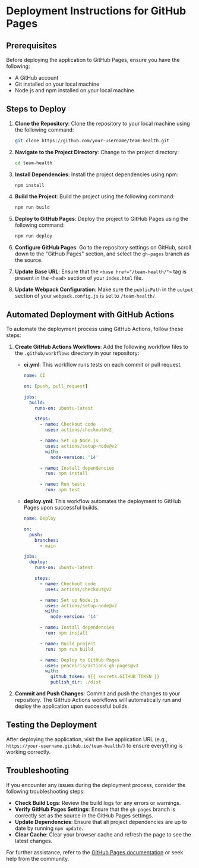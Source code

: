 # Deployment Instructions for GitHub Pages

## Prerequisites

Before deploying the application to GitHub Pages, ensure you have the following:

- A GitHub account
- Git installed on your local machine
- Node.js and npm installed on your local machine

## Steps to Deploy

1. **Clone the Repository**: Clone the repository to your local machine using the following command:
   ```bash
   git clone https://github.com/your-username/team-health.git
   ```

2. **Navigate to the Project Directory**: Change to the project directory:
   ```bash
   cd team-health
   ```

3. **Install Dependencies**: Install the project dependencies using npm:
   ```bash
   npm install
   ```

4. **Build the Project**: Build the project using the following command:
   ```bash
   npm run build
   ```

5. **Deploy to GitHub Pages**: Deploy the project to GitHub Pages using the following command:
   ```bash
   npm run deploy
   ```

6. **Configure GitHub Pages**: Go to the repository settings on GitHub, scroll down to the "GitHub Pages" section, and select the `gh-pages` branch as the source.

7. **Update Base URL**: Ensure that the `<base href="/team-health/">` tag is present in the `<head>` section of your `index.html` file.

8. **Update Webpack Configuration**: Make sure the `publicPath` in the `output` section of your `webpack.config.js` is set to `/team-health/`.

## Automated Deployment with GitHub Actions

To automate the deployment process using GitHub Actions, follow these steps:

1. **Create GitHub Actions Workflows**: Add the following workflow files to the `.github/workflows` directory in your repository:

   - **ci.yml**: This workflow runs tests on each commit or pull request.
     ```yaml
     name: CI

     on: [push, pull_request]

     jobs:
       build:
         runs-on: ubuntu-latest

         steps:
           - name: Checkout code
             uses: actions/checkout@v2

           - name: Set up Node.js
             uses: actions/setup-node@v2
             with:
               node-version: '14'

           - name: Install dependencies
             run: npm install

           - name: Run tests
             run: npm test
     ```

   - **deploy.yml**: This workflow automates the deployment to GitHub Pages upon successful builds.
     ```yaml
     name: Deploy

     on:
       push:
         branches:
           - main

     jobs:
       deploy:
         runs-on: ubuntu-latest

         steps:
           - name: Checkout code
             uses: actions/checkout@v2

           - name: Set up Node.js
             uses: actions/setup-node@v2
             with:
               node-version: '14'

           - name: Install dependencies
             run: npm install

           - name: Build project
             run: npm run build

           - name: Deploy to GitHub Pages
             uses: peaceiris/actions-gh-pages@v3
             with:
               github_token: ${{ secrets.GITHUB_TOKEN }}
               publish_dir: ./dist
     ```

2. **Commit and Push Changes**: Commit and push the changes to your repository. The GitHub Actions workflows will automatically run and deploy the application upon successful builds.

## Testing the Deployment

After deploying the application, visit the live application URL (e.g., `https://your-username.github.io/team-health/`) to ensure everything is working correctly.

## Troubleshooting

If you encounter any issues during the deployment process, consider the following troubleshooting steps:

- **Check Build Logs**: Review the build logs for any errors or warnings.
- **Verify GitHub Pages Settings**: Ensure that the `gh-pages` branch is correctly set as the source in the GitHub Pages settings.
- **Update Dependencies**: Ensure that all project dependencies are up to date by running `npm update`.
- **Clear Cache**: Clear your browser cache and refresh the page to see the latest changes.

For further assistance, refer to the [GitHub Pages documentation](https://docs.github.com/en/pages) or seek help from the community.
